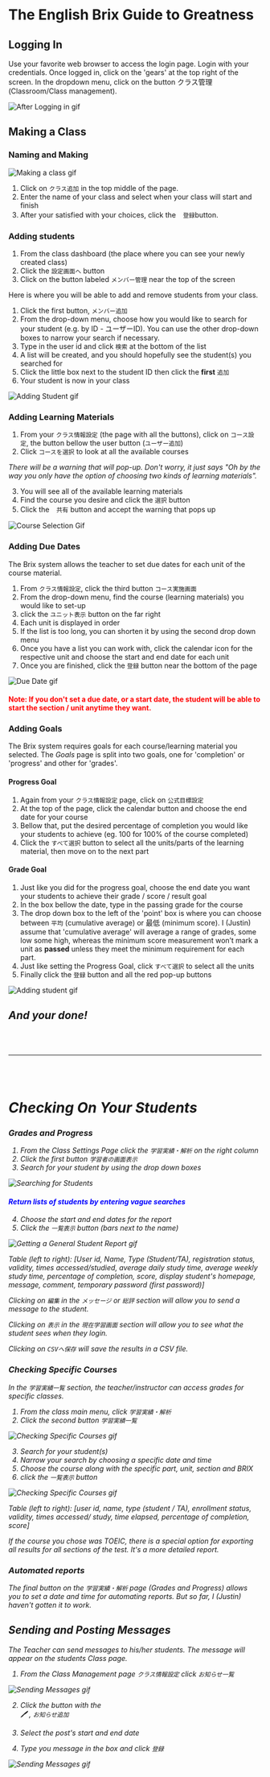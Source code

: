 
# The English Brix Guide to Greatness 

## Logging In

Use your favorite web browser to access the login page. Login with your credentials. Once logged in, click on the 'gears' at the top right of the screen. In the dropdown menu, click on the button クラス管理 (Classroom/Class management).

![After Logging in gif](/docs/assets/Brix-After-Login.gif)

## Making a Class

### Naming and Making


![Making a class gif](/docs/assets/Brix-Make-Class.gif)

1. Click on `クラス追加` in the top middle of the page.
2. Enter the name of your class and select when your class will start and finish
3. After your satisfied with your choices, click the　`登録`button.

### Adding students

1. From the class dashboard (the place where you can see your newly created class)
2. Click the `設定画面へ` button
3. Click on the button labeled `メンバー管理` near the top of the screen

Here is where you will be able to add and remove students from your class.

1. Click the first button, `メンバー追加`
2. From the drop-down menu, choose how you would like to search for your student (e.g. by ID - ユーザーID). You can use the other drop-down boxes to narrow your search if necessary.
3. Type in the user id and click `検索` at the bottom of the list
4. A list will be created, and you should hopefully see the student(s) you searched for
5. Click the little box next to the student ID then click the **first** `追加`
6. Your student is now in your class

![Adding Student gif](/docs/assets/Brix-Add-Student.gif)

### Adding Learning Materials

1. From your `クラス情報設定` (the page with all the buttons), click on `コース設定`, the button bellow the user button (`ユーザー追加`)
2. Click `コースを選択` to look at all the available courses

_There will be a warning that will pop-up. Don't worry, it just says "Oh by the way you only have the option of choosing two kinds of learning materials"._


3. You will see all of the available learning materials 
4. Find the course you desire and click the `選択` button
5. Click the　`共有` button and accept the warning that pops up

![Course Selection Gif](/docs/assets/Brix-Course-Selection.gif)


### Adding Due Dates

The Brix system allows the teacher to set due dates for each unit of the course material. 

1. From `クラス情報設定`, click the third button `コース実施画面`
2. From the drop-down menu, find the course (learning materials) you would like to set-up
3. click the `ユニット表示` button on the far right
4. Each unit is displayed in order 
5. If the list is too long, you can shorten it by using the second drop down menu 
6. Once you have a list you can work with, click the calendar icon for the respective unit and choose the start and end date for each unit 
7. Once you are finished, click the `登録` button near the bottom of the page

![Due Date gif](/docs/assets/Brix-Unit-Due-Date.gif)

<h4 style="font-weight: bold; color: red;"> Note: If you don't set a due date, or a start date, the student will be able to start the section / unit anytime they want.</h4>


### Adding Goals

The Brix system requires goals for each course/learning material you selected. The _Goals_ page is split into two goals, one for 'completion' or 'progress' and other for 'grades'.

#### Progress Goal

1. Again from your `クラス情報設定` page, click on `公式目標設定`
2. At the top of the page, click the calendar button and choose the end date for your course
3. Bellow that, put the desired percentage of completion you would like your students to achieve (eg. 100 for 100% of the course completed)
4. Click the `すべて選択` button to select all the units/parts of the learning material, then move on to the next part


#### Grade Goal

1. Just like you did for the progress goal, choose the end date you want your students to achieve their grade / score / result goal
2. In the box bellow the date, type in the passing grade for the course 
3. The drop down box to the left of the 'point' box is where you can choose between `平均` (cumulative average) or 最低 (minimum score). I (Justin) assume that 'cumulative average' will average a range of grades, some low some high, whereas the minimum score measurement won’t mark a unit as **passed** unless they meet the minimum requirement for each part. 
4. Just like setting the Progress Goal, click `すべて選択` to select all the units
5. Finally click the `登録` button and all the red pop-up buttons


![Adding student gif](/docs/assets/Brix-Course-Goals.gif)


## <i>And your done!<i>

<br>
<br>
<hr>
<br>
<br>

# Checking On Your Students


### Grades and Progress

1. From the Class Settings Page click the `学習実績・解析` on the right column 
2. Click the first button `学習者の画面表示`
3. Search for your student by using the drop down boxes

![Searching for Students](/docs/assets/General-Grades-Menu-Nav.gif)

<h4 style="font-weight: bold; color: blue;">Return lists of students by entering vague searches</h4>

4. Choose the start and end dates for the report
5. Click the `一覧表示` button (bars next to the name)

![Getting a General Student Report gif](/docs/assets/General-Grades-Searching.gif)

_Table (left to right): [User id, Name, Type (Student/TA), registration status, validity, times accessed/studied, average daily study time, average weekly study time, percentage of completion, score, display student's homepage, message, comment, temporary password (first password)]_

Clicking on `編集` in the `メッセージ` or `総評` section will allow you to send a message to the student.

Clicking on `表示` in the `現在学習画面` section will allow you to see what the student sees when they login.

Clicking on `CSVへ保存` will save the results in a CSV file.

### Checking Specific Courses

In the `学習実績一覧` section, the teacher/instructor can access grades for specific classes.

1. From the class main menu, click `学習実績・解析`
2. Click the second button `学習実績一覧`

![Checking Specific Courses gif](/docs/assets/Specific-Grades-Menu-Nav.gif)

3. Search for your student(s)
4. Narrow your search by choosing a specific date and time
5. Choose the course along with the specific part, unit, section and BRIX
6. click the `一覧表示` button 

![Checking Specific Courses gif](/docs/assets/Specific-Grades-Searching.gif)

_Table (left to right): [user id, name, type (student / TA), enrollment status, validity, times accessed/ study, time elapsed, percentage of completion, score]_

If the course you chose was TOEIC, there is a special option for exporting all results for all sections of the test. It's a more detailed report.


### Automated reports

The final button on the `学習実績・解析` page (Grades and Progress) allows you to set a date and time for automating reports. But so far, I (Justin) haven't gotten it to work.

## Sending and Posting Messages

The Teacher can send messages to his/her students. The message will appear on the students Class page.

1. From the Class Management page `クラス情報設定` click `お知らせ一覧`

![Sending Messages gif](/docs/assets/Messages-Menu-Nav.gif)

2. Click the button with the  
🖊️ , `お知らせ追加`


3. Select the post's start and end date
4. Type you message in the box and click `登録`


![Sending Messages gif](/docs/assets/Messages-Make.gif)